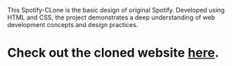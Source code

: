 This Spotify-CLone is the basic design of original Spotify.
Developed using HTML and CSS, the project demonstrates a deep understanding of web development concepts and design practices.
# Check out the cloned website [here](https://tech-naruto.github.io/Spotify-Clone/Spotify.html).
